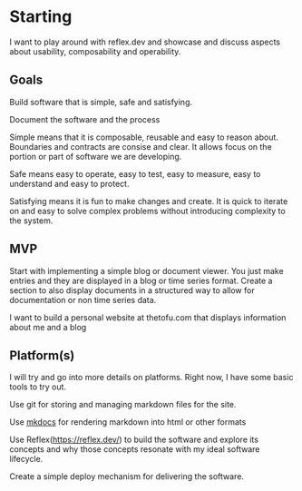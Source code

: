 # Starting

I want to play around with reflex.dev and showcase and discuss aspects about usability, composability and operability.

## Goals

Build software that is simple, safe and satisfying.

Document the software and the process

Simple means that it is composable, reusable and easy to reason about. Boundaries and contracts are consise and clear. It allows focus on the portion or part of software we are developing.

Safe means easy to operate, easy to test, easy to measure, easy to understand and easy to protect.

Satisfying means it is fun to make changes and create. It is quick to iterate on and easy to solve complex problems without introducing complexity to the system.

## MVP

Start with implementing a simple blog or document viewer. You just make entries and they are displayed in a blog or time series format. Create a section to also display documents in a structured way to allow for documentation or non time series data.

I want to build a personal website at thetofu.com that displays information about me and a blog

## Platform(s)

I will try and go into more details on platforms. Right now, I have some basic tools to try out.

Use git for storing and managing markdown files for the site.

Use [mkdocs](https://www.mkdocs.org/) for rendering markdown into html or other formats

Use Reflex(https://reflex.dev/) to build the software and explore its concepts and why those concepts resonate with my ideal software lifecycle.

Create a simple deploy mechanism for delivering the software.